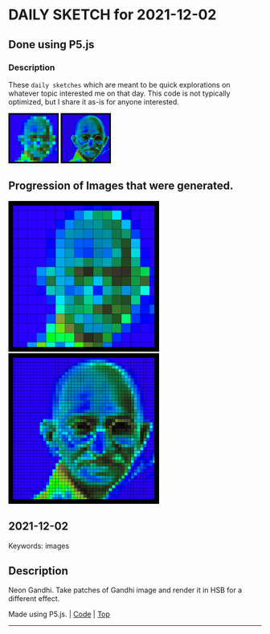 # DAILY SKETCH for 2021-12-02

## Done using P5.js

### Description

These `daily sketches` which are meant to be quick explorations     on whatever topic interested me on that day. This code is not typically optimized, but I share it as-is     for anyone interested.

<img src = 'images/keep_2021-12-06-11-15-41.png' width = '100'> 
<img src = 'images/keep_2021-12-06-11-20-33.png' width = '100'> 

## Progression of Images that were generated.

<img src = 'images/keep_2021-12-06-11-15-41.png' width = '300'> 
<img src = 'images/keep_2021-12-06-11-20-33.png' width = '300'> 




## 2021-12-02
Keywords: images
 

## Description 

 Neon Gandhi. Take patches of Gandhi image and render it in HSB for a different effect.
 

Made using P5.js. | [Code](2021/2021-12-02/) | [Top](#daily-sketches) 

-----

